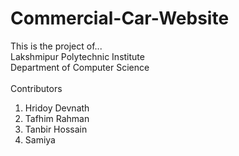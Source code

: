 # Commercial-Car-Website

This is the project of...<br>
Lakshmipur Polytechnic Institute<br>
Department of Computer Science <br><br>
Contributors
1. Hridoy Devnath
2. Tafhim Rahman
3. Tanbir Hossain
4. Samiya
